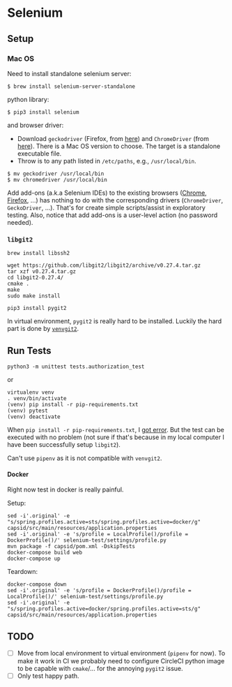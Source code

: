 # Selenium

## Setup

### Mac OS

Need to install standalone selenium server:

```
$ brew install selenium-server-standalone
```

python library:

```
$ pip3 install selenium
```

and browser driver:

+ Download `geckodriver` (Firefox, from [here](https://github.com/mozilla/geckodriver/releases)) and `ChromeDriver` (from [here](https://sites.google.com/a/chromium.org/chromedriver/downloads)). There is a Mac OS version to choose. The target is a standalone executable file.
+ Throw is to any path listed in `/etc/paths`, e.g., `/usr/local/bin`.

```
$ mv geckodriver /usr/local/bin
$ mv chromedriver /usr/local/bin
```

Add add-ons (a.k.a Selenium IDEs) to the existing browsers ([Chrome](https://chrome.google.com/webstore/detail/selenium-ide/mooikfkahbdckldjjndioackbalphokd?hl=en), [Firefox](https://addons.mozilla.org/en-US/firefox/addon/selenium-ide/), ...) has nothing to do with the corresponding drivers (`ChromeDriver`, `GeckoDriver`, ...). That's for create simple scripts/assist in exploratory testing. Also, notice that add add-ons is a user-level action (no password needed).

### `libgit2`

```
brew install libssh2
```

```
wget https://github.com/libgit2/libgit2/archive/v0.27.4.tar.gz
tar xzf v0.27.4.tar.gz
cd libgit2-0.27.4/
cmake .
make
sudo make install
```

```
pip3 install pygit2
```

In virtual environment, `pygit2` is really hard to be installed. Luckily the hard part is done by [`venvgit2`](https://pypi.org/project/venvgit2/).

## Run Tests

```
python3 -m unittest tests.authorization_test
```

or

```
virtualenv venv
. venv/bin/activate
(venv) pip install -r pip-requirements.txt
(venv) pytest
(venv) deactivate
```

When `pip install -r pip-requirements.txt`, I [got error](https://github.com/uniphil/venvgit2/issues/23). But the test can be executed with no problem (not sure if that's because in my local computer I have been successfully setup `libgit2`).

Can't use `pipenv` as it is not compatible with `venvgit2`.

#### Docker

Right now test in docker is really painful.

Setup:

```
sed -i'.original' -e "s/spring.profiles.active=sts/spring.profiles.active=docker/g" capsid/src/main/resources/application.properties
sed -i'.original' -e 's/profile = LocalProfile()/profile = DockerProfile()/' selenium-test/settings/profile.py
mvn package -f capsid/pom.xml -DskipTests
docker-compose build web
docker-compose up
```

Teardown:

```
docker-compose down
sed -i'.original' -e 's/profile = DockerProfile()/profile = LocalProfile()/' selenium-test/settings/profile.py
sed -i'.original' -e "s/spring.profiles.active=docker/spring.profiles.active=sts/g" capsid/src/main/resources/application.properties
```

## TODO

- [ ] Move from local environment to virtual environment (`pipenv` for now). To make it work in CI we probably need to configure CircleCI python image to be capable with `cmake`/... for the annoying `pygit2` issue.
- [ ] Only test happy path.
